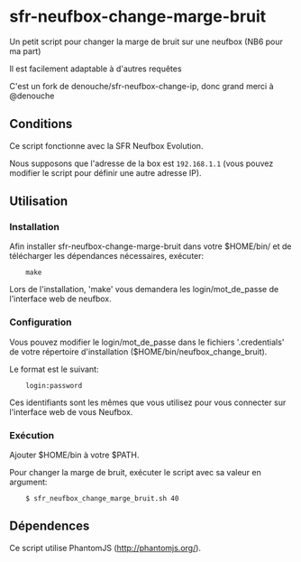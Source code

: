 sfr-neufbox-change-marge-bruit
=====================
Un petit script pour changer la marge de bruit sur une neufbox (NB6 pour ma part)

Il est facilement adaptable à d'autres requêtes

C'est un fork de denouche/sfr-neufbox-change-ip, donc grand merci à @denouche

Conditions
------------

Ce script fonctionne avec la SFR Neufbox Evolution.

Nous supposons que l'adresse de la box est `192.168.1.1` (vous pouvez modifier le script pour définir une autre adresse IP).

Utilisation
-----

### Installation

Afin installer sfr-neufbox-change-marge-bruit dans votre $HOME/bin/ et de télécharger les dépendances nécessaires, exécuter:

```
    make
```

Lors de l'installation, 'make' vous demandera les login/mot_de_passe de l'interface web de neufbox.

### Configuration

Vous pouvez modifier le login/mot_de_passe dans le fichiers '.credentials' de votre répertoire d'installation ($HOME/bin/neufbox_change_bruit).

Le format est le suivant:

```
    login:password
```

Ces identifiants sont les mêmes que vous utilisez pour vous connecter sur l'interface web de vous Neufbox.

### Exécution
Ajouter $HOME/bin à votre $PATH.

Pour changer la marge de bruit, exécuter le script avec sa valeur en argument:

```
    $ sfr_neufbox_change_marge_bruit.sh 40
```

Dépendences
-----

Ce script utilise PhantomJS (http://phantomjs.org/).
